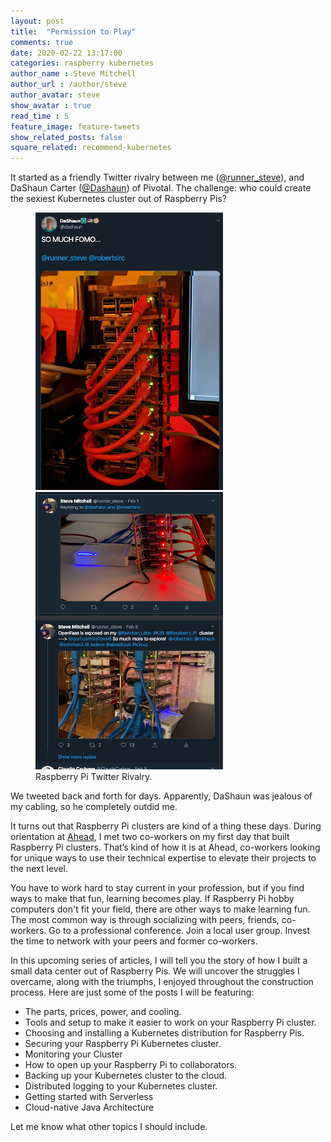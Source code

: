 ```yaml
---
layout: post
title:  "Permission to Play"
comments: true
date: 2020-02-22 13:17:00
categories: raspberry kubernetes
author_name : Steve Mitchell
author_url : /author/steve
author_avatar: steve
show_avatar : true
read_time : 5
feature_image: feature-tweets
show_related_posts: false
square_related: recommend-kubernetes
---
```


It started as a friendly Twitter rivalry between me (<a href="https://twitter.com/runner_steve">@runner_steve</a>), and DaShaun Carter (<a href="https://twitter.com/dashaun">@Dashaun</a>) of Pivotal. The challenge: who could create the sexiest Kubernetes cluster out of Raspberry Pis? 

<figure class="half">
    <a href="/img/tweet_dashaun.png"><img src="/img/tweet-dashaun_sm.jpg"></a>
    <a href="/img/tweet_steve.png"><img src="/img/tweet-steve_sm.jpg"></a>
    <figcaption>Raspberry Pi Twitter Rivalry.</figcaption>
</figure>

We tweeted back and forth for days. Apparently, DaShaun was jealous of my cabling, so he completely outdid me.

It turns out that Raspberry Pi clusters are kind of a thing these days. During orientation at <a href="https://www.thinkahead.com">Ahead</a>, I met two co-workers on my first day that built Raspberry Pi clusters. That’s kind of how it is at Ahead, co-workers looking for unique ways to use their technical expertise to elevate their projects to the next level.

You have to work hard to stay current in your profession, but if you find ways to make that fun, learning becomes play. If Raspberry Pi hobby computers don't fit your field, there are other ways to make learning fun. The most common way is through socializing with peers, friends, co-workers. Go to a professional conference. Join a local user group. Invest the time to network with your peers and former co-workers.

In this upcoming series of articles, I will tell you the story of how I built a small data center out of Raspberry Pis. We will uncover the struggles I overcame, along with the triumphs, I enjoyed throughout the construction process. Here are just some of the posts I will be featuring: 

* The parts, prices, power, and cooling.
* Tools and setup to make it easier to work on your Raspberry Pi cluster.
* Choosing and installing a Kubernetes distribution for Raspberry Pis.
* Securing your Raspberry Pi Kubernetes cluster.
* Monitoring your Cluster
* How to open up your Raspberry Pi to collaborators.
* Backing up your Kubernetes cluster to the cloud.
* Distributed logging to your Kubernetes cluster.
* Getting started with Serverless
* Cloud-native Java Architecture

Let me know what other topics I should include.

[jekyll]:      http://jekyllrb.com
[jekyll-gh]:   https://github.com/jekyll/jekyll
[jekyll-help]: https://github.com/jekyll/jekyll-help
